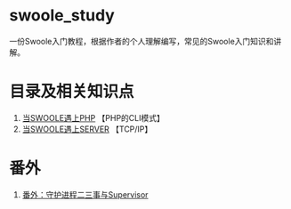# swoole_study
一份Swoole入门教程，根据作者的个人理解编写，常见的Swoole入门知识和讲解。

# 目录及相关知识点

1. [当SWOOLE遇上PHP](https://github.com/szyhf/swoole_study/blob/master/当SWOOLE遇上PHP.md) 【PHP的CLI模式】
2. [当SWOOLE遇上SERVER](https://github.com/szyhf/swoole_study/blob/master/当SWOOLE遇上SERVER.md) 【TCP/IP】

# 番外

1. [番外：守护进程二三事与Supervisor](https://github.com/szyhf/swoole_study/blob/master/番外：守护进程二三事与Supervisor.md) 
